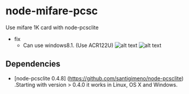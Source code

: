 node-mifare-pcsc
================

Use mifare 1K card with node-pcsclite
* fix
	* Can use windows8.1. (Use ACR122U)
	![alt text][pcsc_error]
	![alt text][pcsc_ok]

## Dependencies

* [node-pcsclite 0.4.8] (https://github.com/santigimeno/node-pcsclite) .Starting with version > 0.4.0 it works in Linux, OS X and Windows.



[pcsc_error]: https://raw.githubusercontent.com/hotamy/node-mifare-pcsc/master/pic/read_error.png "windows8.1 error pic"
[pcsc_ok]: https://raw.githubusercontent.com/hotamy/node-mifare-pcsc/master/pic/read_ok.png "windows8.1 ok pic"
